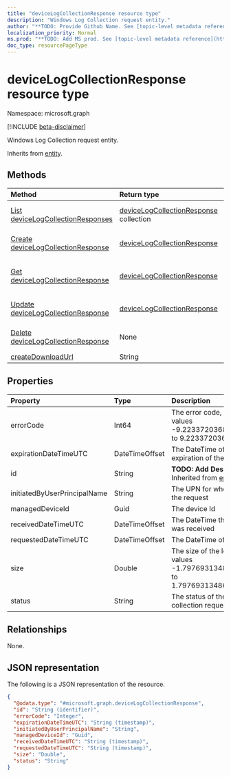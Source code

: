 ```yaml
---
title: "deviceLogCollectionResponse resource type"
description: "Windows Log Collection request entity."
author: "**TODO: Provide Github Name. See [topic-level metadata reference](https://msgo.azurewebsites.net/add/document/guidelines/metadata.html#topic-level-metadata)**"
localization_priority: Normal
ms.prod: "**TODO: Add MS prod. See [topic-level metadata reference](https://msgo.azurewebsites.net/add/document/guidelines/metadata.html#topic-level-metadata)**"
doc_type: resourcePageType
---
```


# deviceLogCollectionResponse resource type

Namespace: microsoft.graph

[!INCLUDE [beta-disclaimer](../../includes/beta-disclaimer.md)]

Windows Log Collection request entity.


Inherits from [entity](../resources/entity.md).

## Methods
|Method|Return type|Description|
|:---|:---|:---|
|[List deviceLogCollectionResponses](../api/devicelogcollectionresponse-list.md)|[deviceLogCollectionResponse](../resources/devicelogcollectionresponse.md) collection|Get a list of the [deviceLogCollectionResponse](../resources/devicelogcollectionresponse.md) objects and their properties.|
|[Create deviceLogCollectionResponse](../api/devicelogcollectionresponse-create.md)|[deviceLogCollectionResponse](../resources/devicelogcollectionresponse.md)|Create a new [deviceLogCollectionResponse](../resources/devicelogcollectionresponse.md) object.|
|[Get deviceLogCollectionResponse](../api/devicelogcollectionresponse-get.md)|[deviceLogCollectionResponse](../resources/devicelogcollectionresponse.md)|Read the properties and relationships of a [deviceLogCollectionResponse](../resources/devicelogcollectionresponse.md) object.|
|[Update deviceLogCollectionResponse](../api/devicelogcollectionresponse-update.md)|[deviceLogCollectionResponse](../resources/devicelogcollectionresponse.md)|Update the properties of a [deviceLogCollectionResponse](../resources/devicelogcollectionresponse.md) object.|
|[Delete deviceLogCollectionResponse](../api/devicelogcollectionresponse-delete.md)|None|Deletes a [deviceLogCollectionResponse](../resources/devicelogcollectionresponse.md) object.|
|[createDownloadUrl](../api/devicelogcollectionresponse-createdownloadurl.md)|String|**TODO: Add Description**|

## Properties
|Property|Type|Description|
|:---|:---|:---|
|errorCode|Int64|The error code, if any. Valid values -9.22337203685478E+18 to 9.22337203685478E+18|
|expirationDateTimeUTC|DateTimeOffset|The DateTime of the expiration of the logs|
|id|String|**TODO: Add Description** Inherited from [entity](../resources/entity.md).|
|initiatedByUserPrincipalName|String|The UPN for who initiated the request|
|managedDeviceId|Guid|The device Id|
|receivedDateTimeUTC|DateTimeOffset|The DateTime the request was received|
|requestedDateTimeUTC|DateTimeOffset|The DateTime of the request|
|size|Double|The size of the logs. Valid values -1.79769313486232E+308 to 1.79769313486232E+308|
|status|String|The status of the log collection request|

## Relationships
None.

## JSON representation
The following is a JSON representation of the resource.
<!-- {
  "blockType": "resource",
  "keyProperty": "id",
  "@odata.type": "microsoft.graph.deviceLogCollectionResponse",
  "baseType": "microsoft.graph.entity",
  "openType": false
}
-->
``` json
{
  "@odata.type": "#microsoft.graph.deviceLogCollectionResponse",
  "id": "String (identifier)",
  "errorCode": "Integer",
  "expirationDateTimeUTC": "String (timestamp)",
  "initiatedByUserPrincipalName": "String",
  "managedDeviceId": "Guid",
  "receivedDateTimeUTC": "String (timestamp)",
  "requestedDateTimeUTC": "String (timestamp)",
  "size": "Double",
  "status": "String"
}
```

